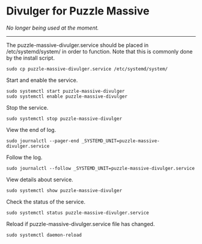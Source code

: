 # Divulger for Puzzle Massive

_No longer being used at the moment._

---

The puzzle-massive-divulger.service should be placed in /etc/systemd/system/ in order to function. Note that this is commonly done by the install script.

```
sudo cp puzzle-massive-divulger.service /etc/systemd/system/
```

Start and enable the service.

```
sudo systemctl start puzzle-massive-divulger
sudo systemctl enable puzzle-massive-divulger
```

Stop the service.

```
sudo systemctl stop puzzle-massive-divulger
```

View the end of log.

```
sudo journalctl --pager-end _SYSTEMD_UNIT=puzzle-massive-divulger.service
```

Follow the log.

```
sudo journalctl --follow _SYSTEMD_UNIT=puzzle-massive-divulger.service
```

View details about service.

```
sudo systemctl show puzzle-massive-divulger
```

Check the status of the service.

```
sudo systemctl status puzzle-massive-divulger.service
```

Reload if puzzle-massive-divulger.service file has changed.

```
sudo systemctl daemon-reload
```
